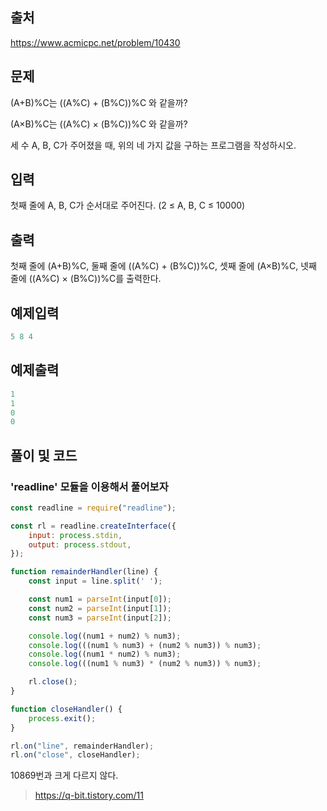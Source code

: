 ## 출처

https://www.acmicpc.net/problem/10430





## 문제

(A+B)%C는 ((A%C) + (B%C))%C 와 같을까?

(A×B)%C는 ((A%C) × (B%C))%C 와 같을까?

세 수 A, B, C가 주어졌을 때, 위의 네 가지 값을 구하는 프로그램을 작성하시오.





## 입력

첫째 줄에 A, B, C가 순서대로 주어진다. (2 ≤ A, B, C ≤ 10000)



## 출력

첫째 줄에 (A+B)%C, 둘째 줄에 ((A%C) + (B%C))%C, 셋째 줄에 (A×B)%C, 넷째 줄에 ((A%C) × (B%C))%C를 출력한다.





## 예제입력

```javascript
5 8 4
```





## 예제출력

```javascript
1
1
0
0
```







## 풀이 및 코드



### 'readline' 모듈을 이용해서 풀어보자



```javascript
const readline = require("readline");

const rl = readline.createInterface({
    input: process.stdin,
    output: process.stdout,
});

function remainderHandler(line) {
    const input = line.split(' ');

    const num1 = parseInt(input[0]);
    const num2 = parseInt(input[1]);
    const num3 = parseInt(input[2]);

    console.log((num1 + num2) % num3);
    console.log(((num1 % num3) + (num2 % num3)) % num3);
    console.log((num1 * num2) % num3);
    console.log(((num1 % num3) * (num2 % num3)) % num3);

    rl.close();
}

function closeHandler() {
    process.exit();
}

rl.on("line", remainderHandler);
rl.on("close", closeHandler);
```



10869번과 크게 다르지 않다.

> https://q-bit.tistory.com/11

